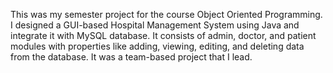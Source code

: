 This was my semester project for the course Object Oriented Programming. I designed a GUI-based Hospital Management System using Java and integrate it with MySQL database. It consists of admin, doctor, and patient modules with properties like adding, viewing, editing, and deleting data from the database. It was a team-based project that I lead.
